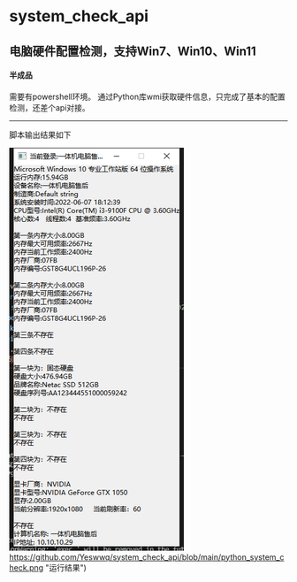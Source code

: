 # system_check_api

## 电脑硬件配置检测，支持Win7、Win10、Win11
#### 半成品
需要有powershell环境。
通过Python库wmi获取硬件信息，只完成了基本的配置检测，还差个api对接。

---------------------------
脚本输出结果如下

![运行结果](https://github.com/Yeswwq/system_check_api/blob/main/python_system_check.png)https://github.com/Yeswwq/system_check_api/blob/main/python_system_check.png "运行结果")
